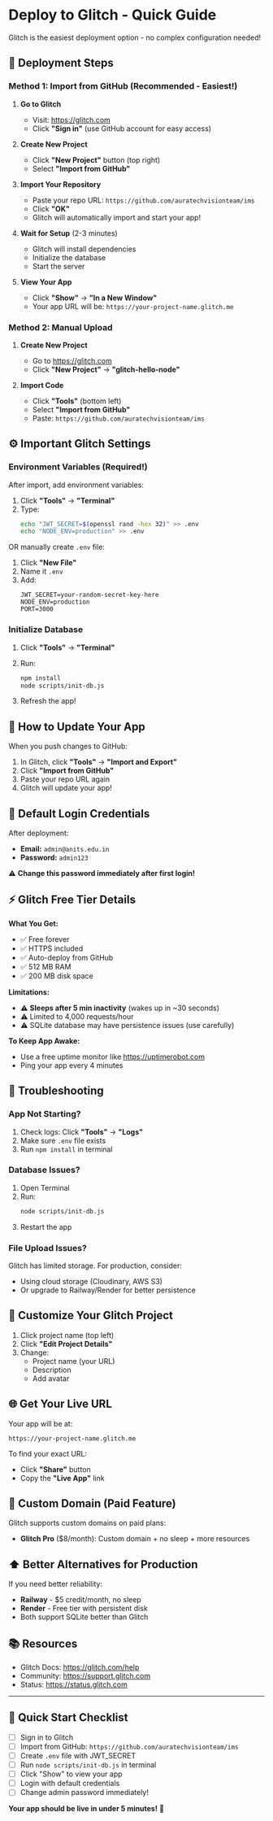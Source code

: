 # Deploy to Glitch - Quick Guide

Glitch is the easiest deployment option - no complex configuration needed!

## 🚀 Deployment Steps

### Method 1: Import from GitHub (Recommended - Easiest!)

1. **Go to Glitch**
   - Visit: https://glitch.com
   - Click **"Sign in"** (use GitHub account for easy access)

2. **Create New Project**
   - Click **"New Project"** button (top right)
   - Select **"Import from GitHub"**

3. **Import Your Repository**
   - Paste your repo URL: `https://github.com/auratechvisionteam/ims`
   - Click **"OK"**
   - Glitch will automatically import and start your app!

4. **Wait for Setup** (2-3 minutes)
   - Glitch will install dependencies
   - Initialize the database
   - Start the server

5. **View Your App**
   - Click **"Show"** → **"In a New Window"**
   - Your app URL will be: `https://your-project-name.glitch.me`

### Method 2: Manual Upload

1. **Create New Project**
   - Go to https://glitch.com
   - Click **"New Project"** → **"glitch-hello-node"**

2. **Import Code**
   - Click **"Tools"** (bottom left)
   - Select **"Import from GitHub"**
   - Paste: `https://github.com/auratechvisionteam/ims`

## ⚙️ Important Glitch Settings

### Environment Variables (Required!)

After import, add environment variables:

1. Click **"Tools"** → **"Terminal"**
2. Type:
   ```bash
   echo "JWT_SECRET=$(openssl rand -hex 32)" >> .env
   echo "NODE_ENV=production" >> .env
   ```

OR manually create `.env` file:
1. Click **"New File"**
2. Name it `.env`
3. Add:
   ```
   JWT_SECRET=your-random-secret-key-here
   NODE_ENV=production
   PORT=3000
   ```

### Initialize Database

1. Click **"Tools"** → **"Terminal"**
2. Run:
   ```bash
   npm install
   node scripts/init-db.js
   ```

3. Refresh the app!

## 🔄 How to Update Your App

When you push changes to GitHub:

1. In Glitch, click **"Tools"** → **"Import and Export"**
2. Click **"Import from GitHub"**
3. Paste your repo URL again
4. Glitch will update your app!

## 📝 Default Login Credentials

After deployment:
- **Email:** `admin@anits.edu.in`
- **Password:** `admin123`

⚠️ **Change this password immediately after first login!**

## ⚡ Glitch Free Tier Details

**What You Get:**
- ✅ Free forever
- ✅ HTTPS included
- ✅ Auto-deploy from GitHub
- ✅ 512 MB RAM
- ✅ 200 MB disk space

**Limitations:**
- ⚠️ **Sleeps after 5 min inactivity** (wakes up in ~30 seconds)
- ⚠️ Limited to 4,000 requests/hour
- ⚠️ SQLite database may have persistence issues (use carefully)

**To Keep App Awake:**
- Use a free uptime monitor like https://uptimerobot.com
- Ping your app every 4 minutes

## 🔧 Troubleshooting

### App Not Starting?

1. Check logs: Click **"Tools"** → **"Logs"**
2. Make sure `.env` file exists
3. Run `npm install` in terminal

### Database Issues?

1. Open Terminal
2. Run:
   ```bash
   node scripts/init-db.js
   ```
3. Restart the app

### File Upload Issues?

Glitch has limited storage. For production, consider:
- Using cloud storage (Cloudinary, AWS S3)
- Or upgrade to Railway/Render for better persistence

## 🎨 Customize Your Glitch Project

1. Click project name (top left)
2. Click **"Edit Project Details"**
3. Change:
   - Project name (your URL)
   - Description
   - Add avatar

## 🌐 Get Your Live URL

Your app will be at:
```
https://your-project-name.glitch.me
```

To find your exact URL:
- Click **"Share"** button
- Copy the **"Live App"** link

## 🔗 Custom Domain (Paid Feature)

Glitch supports custom domains on paid plans:
- **Glitch Pro** ($8/month): Custom domain + no sleep + more resources

## ⬆️ Better Alternatives for Production

If you need better reliability:
- **Railway** - $5 credit/month, no sleep
- **Render** - Free tier with persistent disk
- Both support SQLite better than Glitch

## 📚 Resources

- Glitch Docs: https://glitch.com/help
- Community: https://support.glitch.com
- Status: https://status.glitch.com

---

## 🎯 Quick Start Checklist

- [ ] Sign in to Glitch
- [ ] Import from GitHub: `https://github.com/auratechvisionteam/ims`
- [ ] Create `.env` file with JWT_SECRET
- [ ] Run `node scripts/init-db.js` in terminal
- [ ] Click "Show" to view your app
- [ ] Login with default credentials
- [ ] Change admin password immediately!

**Your app should be live in under 5 minutes!** 🚀
